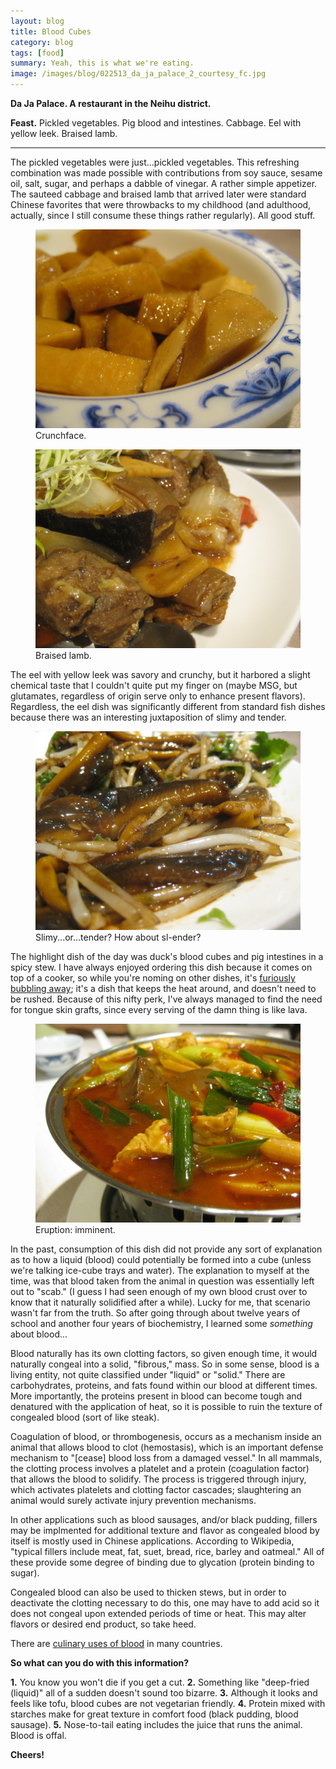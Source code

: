 ```yaml
---
layout: blog
title: Blood Cubes
category: blog
tags: [food]  
summary: Yeah, this is what we're eating. 
image: /images/blog/022513_da_ja_palace_2_courtesy_fc.jpg
---
```


**Da Ja Palace. A restaurant in the Neihu district.**

**Feast.** Pickled vegetables. Pig blood and intestines. Cabbage. Eel with yellow leek. Braised lamb.

---

The pickled vegetables were just...pickled vegetables. This refreshing combination was made possible with contributions from soy sauce, sesame oil, salt, sugar, and perhaps a dabble of vinegar. A rather simple appetizer. The sauteed cabbage and braised lamb that arrived later were standard Chinese favorites that were throwbacks to my childhood (and adulthood, actually, since I still consume these things rather regularly). All good stuff.

<figure>
    <img src="/images/blog/022513_da_ja_palace_1_courtesy_fc.jpg"></img>
    <figcaption>Crunchface.</figcaption>
</figure>

<figure>
    <img src="/images/blog/022513_da_ja_palace_5_courtesy_fc.jpg"></img>
    <figcaption>Braised lamb.</figcaption>
</figure>

The eel with yellow leek was savory and crunchy, but it harbored a slight chemical taste that I couldn't quite put my finger on (maybe MSG, but glutamates, regardless of origin serve only to enhance present flavors). Regardless, the eel dish was significantly different from standard fish dishes because there was an interesting juxtaposition of slimy and tender.

<figure>
    <img src="/images/blog/022513_da_ja_palace_4_courtesy_fc.jpg"></img>
    <figcaption>Slimy...or...tender? How about sl-ender?</figcaption>
</figure>

The highlight dish of the day was duck's blood cubes and pig intestines in a spicy stew. I have always enjoyed ordering this dish because it comes on top of a cooker, so while you're noming on other dishes, it's [furiously bubbling away](http://youtu.be/oYN087l4OMc); it's a dish that keeps the heat around, and doesn't need to be rushed. Because of this nifty perk, I've always managed to find the need for tongue skin grafts, since every serving of the damn thing is like lava.

<figure>
    <img src="/images/blog/022513_da_ja_palace_2_courtesy_fc.jpg"></img>
    <figcaption>Eruption: imminent.</figcaption>
</figure>

In the past, consumption of this dish did not provide any sort of explanation as to how a liquid (blood) could potentially be formed into a cube (unless we're talking ice-cube trays and water). The explanation to myself at the time, was that blood taken from the animal in question was essentially left out to "scab." (I guess I had seen enough of my own blood crust over to know that it naturally solidified after a while). Lucky for me, that scenario wasn't far from the truth. So after going through about twelve years of school and another four years of biochemistry, I learned some _something_ about blood...

Blood naturally has its own clotting factors, so given enough time, it would naturally congeal into a solid, "fibrous," mass. So in some sense, blood is a living entity, not quite classified under "liquid" or "solid." There are carbohydrates, proteins, and fats found within our blood at different times. More importantly, the proteins present in blood can become tough and denatured with the application of heat, so it is possible to ruin the texture of congealed blood (sort of like steak).

Coagulation of blood, or thrombogenesis, occurs as a mechanism inside an animal that allows blood to clot (hemostasis), which is an important defense mechanism to "[cease] blood loss from a damaged vessel." In all mammals, the clotting process involves a platelet and a protein (coagulation factor) that allows the blood to solidify. The process is triggered through injury, which activates platelets and clotting factor cascades; slaughtering an animal would surely activate injury prevention mechanisms.

In other applications such as blood sausages, and/or black pudding, fillers may be implmented for additional texture and flavor as congealed blood by itself is mostly used in Chinese applications. According to Wikipedia, "typical fillers include meat, fat, suet, bread, rice, barley and oatmeal." All of these provide some degree of binding due to glycation (protein binding to sugar).

Congealed blood can also be used to thicken stews, but in order to deactivate the clotting necessary to do this, one may have to add acid so it does not congeal upon extended periods of time or heat. This may alter flavors or desired end product, so take heed.

There are [culinary uses of blood](http://en.wikipedia.org/wiki/Blood_as_food) in many countries.

**So what can you do with this information?**

**1.** You know you won't die if you get a cut.
**2.** Something like "deep-fried (liquid)" all of a sudden doesn't sound too bizarre.
**3.** Although it looks and feels like tofu, blood cubes are not vegetarian friendly.
**4.** Protein mixed with starches make for great texture in comfort food (black pudding, blood sausage).
**5.** Nose-to-tail eating includes the juice that runs the animal. Blood is offal.

**Cheers!**


